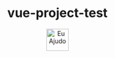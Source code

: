 <h1 align="center">
    <strong>vue-project-test</strong>
</h1>

<p align="center">
    <img src="https://avatars.githubusercontent.com/u/22965283?s=200&v=4" alt="Eu Ajudo" width="50"/>
</p>
